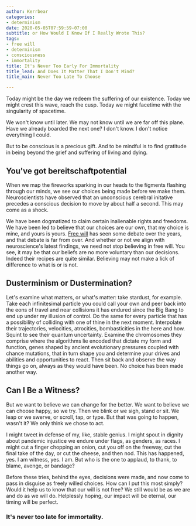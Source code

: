 ```yaml
---
author: Kerrbear
categories:
- determinism
date: 2020-05-05T07:59:59-07:00
subtitle: or How Would I Know If I Really Wrote This?
tags:
- free will
- determinism
- consciousness
- immortality
title: It's Never Too Early For Immortality
title_lead: And Does It Matter That I Don't Mind?
title_main: Never Too Late To Choose

---
```

Today might be the day we redeem the suffering of our existence.  Today we might crest this wave, reach the cusp. Today we might facetime with the singularity of spacetime.

We won't know until later. We may not know until we are far off this plane. Have we already boarded the next one? I don't know. I don't notice everything I could.

But to be conscious is a precious gift. And to be mindful is to find gratitude in being beyond the grief and suffering of living and dying.

## You've got bereitschaftpotential

When we map the fireworks sparking in our heads to the figments flashing through our minds, we see our choices being made before we make them. Neuroscientists have observed that an unconscious cerebral initative precedes a conscious decision to move by about half a second. This may come as a shock.

We have been dogmatized to claim certain inalienable rights and freedoms. We have been led to believe that our choices are our own, that my choice is mine, and yours is yours. [Free will](https://www.wikiwand.com/en/Free_will) has seen some debate over the years, and that debate is far from over. And whether or not we align with neuroscience's latest findings, we need not stop believing in free will. You see, it may be that our beliefs are no more voluntary than our decisions. Indeed their recipes are quite similar. Believing may not make a lick of difference to what is or is not.

## Dusterminism or Dustermination?

Let's examine what matters, or what's matter: take stardust, for example. Take each infinitesimal particle you could call your own and peer back into the eons of travel and near collisions it has endured since the Big Bang to end up under my illusion of control. Do the same for every particle that has a possibility of colliding with one of thine in the next moment. Interpolate their trajectories, velocities, atrocities, bombasticities in the here and how. Squint to see their quantum uncertainty. Examine the chromosomes they comprise where the algorithms lie encoded that dictate my form and function, genes shaped by ancient evolutionary pressures coupled with chance mutations, that in turn shape you and determine your drives and abilities and opportunities to react. Then sit back and observe the way things go on, always as they would have been. No choice has been made another way.

## Can I Be a Witness?

But we want to believe we can change for the better. We want to believe we can choose happy, so we try. Then we blink or we sigh, stand or sit. We leap or we swerve, or scroll, tap, or type. But that was going to happen, wasn't it? We only think we chose to act.

I might tweet in defense of my, like, stable genius. I might spout in dignity about pandemic injustice we endure under flags, as genders, as races. I might cut a finger chopping an onion, cut you off on the freeway, cut the final take of the day, or cut the cheese, and then nod. This has happened, yes. I am witness, yes. I am. But who is the one to applaud, to thank, to blame, avenge, or bandage?

Before these tries, behind the eyes, decisions were made, and now come to pass in disguise as freely willed choices. How can I put this most simply? Would it help us to know that our will is not free? We still would be as we are and do as we will do. Helplessly hoping, our impact will be eternal, our timing will be perfect.

### It's never too late for immortality.